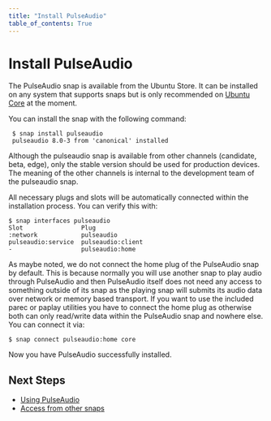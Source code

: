 ```yaml
---
title: "Install PulseAudio"
table_of_contents: True
---
```


# Install PulseAudio

The PulseAudio snap is available from the Ubuntu Store. It can be installed on
any system that supports snaps but is only recommended on
[Ubuntu Core](https://www.ubuntu.com/core) at the moment.

You can install the snap with the following command:

```
 $ snap install pulseaudio
 pulseaudio 8.0-3 from 'canonical' installed
```

Although the pulseaudio snap is available from other channels (candidate, beta,
edge), only the stable version should be used for production devices. The
meaning of the other channels is internal to the development team of the
pulseaudio snap.

All necessary plugs and slots will be automatically connected within the
installation process. You can verify this with:

```
$ snap interfaces pulseaudio
Slot                Plug
:network            pulseaudio
pulseaudio:service  pulseaudio:client
-                   pulseaudio:home

```

As maybe noted, we do not connect the home plug of the PulseAudio snap by default.
This is because normally you will use another snap to play audio through PulseAudio
and then PulseAudio itself does not need any access to something outside of its
snap as the playing snap will submits its audio data over network or memory based
transport. If you want to use the included parec or paplay utilities you have to
connect the home plug as otherwise both can only read/write data within the
PulseAudio snap and nowhere else. You can connect it via:

```
$ snap connect pulseaudio:home core
```

Now you have PulseAudio successfully installed.

## Next Steps

 * [Using PulseAudio](using-pulseaudio.md)
 * [Access from other snaps](access-from-other-snaps.md)
